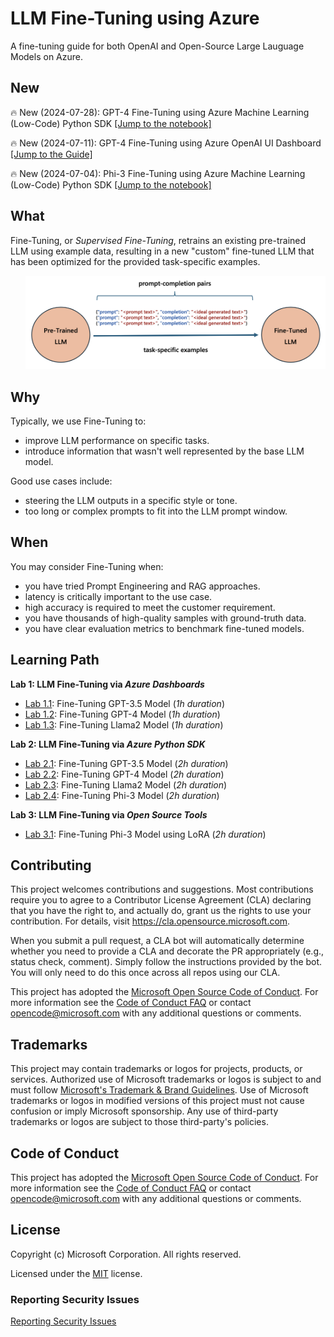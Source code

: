 # LLM Fine-Tuning using Azure 
A fine-tuning guide for both OpenAI and Open-Source Large Lauguage Models on Azure.

## New
🔥 New (2024-07-28): GPT-4 Fine-Tuning using Azure Machine Learning (Low-Code) Python SDK
<a href="labs/fine_tuning_notebooks/gpt_fine_tuning/gpt_4_fine_tuning.ipynb">[Jump to the notebook]</a>

🔥 New (2024-07-11): GPT-4 Fine-Tuning using Azure OpenAI UI Dashboard
<a href="labs/fine_tuning_dashboards/gpt_4_fine_tuning_aoai_dashboard.md">[Jump to the Guide]</a>

🔥 New (2024-07-04): Phi-3 Fine-Tuning using Azure Machine Learning (Low-Code) Python SDK
<a href="labs/fine_tuning_notebooks/phi_fine_tuning/phi_3_mini_4k_instruct_fine_tuning.ipynb">[Jump to the notebook]</a>

## What
Fine-Tuning, or *Supervised Fine-Tuning*, retrains an existing pre-trained LLM using example data, resulting in a new "custom" fine-tuned LLM that has been optimized for the provided task-specific examples. 
<ol><img src="labs/images/screenshot-fine-tuning-illustration-diagram.png" alt="Screenshot of What is Fine-Tuning illustration diagram." width="600"/></ol>

## Why
Typically, we use Fine-Tuning to:
- improve LLM performance on specific tasks.
- introduce information that wasn't well represented by the base LLM model.

Good use cases include: 
- steering the LLM outputs in a specific style or tone.
- too long or complex prompts to fit into the LLM prompt window.

## When
You may consider Fine-Tuning when:
- you have tried Prompt Engineering and RAG approaches.
- latency is critically important to the use case.
- high accuracy is required to meet the customer requirement.
- you have thousands of high-quality samples with ground-truth data.
- you have clear evaluation metrics to benchmark fine-tuned models.

## Learning Path
**Lab 1: LLM Fine-Tuning via *Azure Dashboards***
- [Lab 1.1](labs/fine_tuning_dashboards/gpt_3_fine_tuning_aoai_dashboard.md): Fine-Tuning GPT-3.5 Model (*1h duration*)
- [Lab 1.2](labs/fine_tuning_dashboards/gpt_4_fine_tuning_aoai_dashboard.md): Fine-Tuning GPT-4 Model (*1h duration*)
- [Lab 1.3](labs/fine_tuning_dashboards/llama2_fine_tuning_aml_dashboard.md): Fine-Tuning Llama2 Model (*1h duration*)

**Lab 2: LLM Fine-Tuning via *Azure Python SDK***
- [Lab 2.1](labs/fine_tuning_notebooks/gpt_fine_tuning/gpt_35_turbo_fine_tuning.ipynb): Fine-Tuning GPT-3.5 Model (*2h duration*)
- [Lab 2.2](labs/fine_tuning_notebooks/gpt_fine_tuning/gpt_4_fine_tuning.ipynb): Fine-Tuning GPT-4 Model (*2h duration*)
- [Lab 2.3](labs/fine_tuning_notebooks/llama_fine_tuning/llama_2_7b_fine_tuning.ipynb): Fine-Tuning Llama2 Model (*2h duration*)
- [Lab 2.4](labs/fine_tuning_notebooks/phi_fine_tuning/phi_3_mini_4k_instruct_fine_tuning.ipynb): Fine-Tuning Phi-3 Model (*2h duration*)

**Lab 3: LLM Fine-Tuning via *Open Source Tools***
- [Lab 3.1](labs/fine_tuning_notebooks/phi_fine_tuning/phi_3_mini_4k_instruct_fine_tuning_using_lora.ipynb): Fine-Tuning Phi-3 Model using LoRA (*2h duration*) 

## Contributing
This project welcomes contributions and suggestions.  Most contributions require you to agree to a
Contributor License Agreement (CLA) declaring that you have the right to, and actually do, grant us
the rights to use your contribution. For details, visit https://cla.opensource.microsoft.com.

When you submit a pull request, a CLA bot will automatically determine whether you need to provide
a CLA and decorate the PR appropriately (e.g., status check, comment). Simply follow the instructions
provided by the bot. You will only need to do this once across all repos using our CLA.

This project has adopted the [Microsoft Open Source Code of Conduct](https://opensource.microsoft.com/codeofconduct/).
For more information see the [Code of Conduct FAQ](https://opensource.microsoft.com/codeofconduct/faq/) or
contact [opencode@microsoft.com](mailto:opencode@microsoft.com) with any additional questions or comments.

## Trademarks
This project may contain trademarks or logos for projects, products, or services. Authorized use of Microsoft 
trademarks or logos is subject to and must follow 
[Microsoft's Trademark & Brand Guidelines](https://www.microsoft.com/en-us/legal/intellectualproperty/trademarks/usage/general).
Use of Microsoft trademarks or logos in modified versions of this project must not cause confusion or imply Microsoft sponsorship.
Any use of third-party trademarks or logos are subject to those third-party's policies.

## Code of Conduct
This project has adopted the
[Microsoft Open Source Code of Conduct](https://opensource.microsoft.com/codeofconduct/).
For more information see the
[Code of Conduct FAQ](https://opensource.microsoft.com/codeofconduct/faq/)
or contact [opencode@microsoft.com](mailto:opencode@microsoft.com)
with any additional questions or comments.

## License
Copyright (c) Microsoft Corporation. All rights reserved.

Licensed under the [MIT](LICENSE) license.

### Reporting Security Issues
[Reporting Security Issues](https://github.com/microsoft/repo-templates/blob/main/shared/SECURITY.md)


